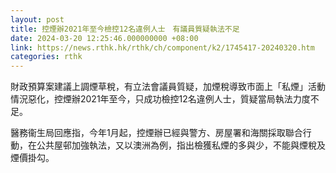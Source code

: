 ```yaml
---
layout: post
title: 控煙辦2021年至今檢控12名違例人士　有議員質疑執法不足
date: 2024-03-20 12:25:46.000000000 +08:00
link: https://news.rthk.hk/rthk/ch/component/k2/1745417-20240320.htm
categories: rthk
---
```


財政預算案建議上調煙草稅，有立法會議員質疑，加煙稅導致市面上「私煙」活動情況惡化，控煙辦2021年至今，只成功檢控12名違例人士，質疑當局執法力度不足。

醫務衞生局回應指，今年1月起，控煙辦已經與警方、房屋署和海關採取聯合行動，在公共屋邨加強執法，又以澳洲為例，指出檢獲私煙的多與少，不能與煙稅及煙價掛勾。
